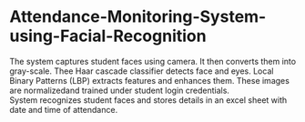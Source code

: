 # Attendance-Monitoring-System-using-Facial-Recognition
The system captures student faces using camera. It then converts them into gray-scale. Thee Haar cascade classifier detects face and eyes. Local Binary Patterns (LBP) extracts features and enhances them. These images are normalizedand trained under student login credentials.  
System recognizes student faces and stores details in an excel sheet with date and time of attendance.
